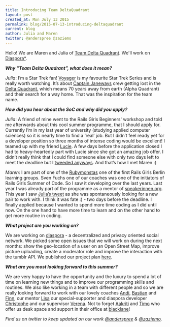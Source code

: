 ```yaml
---
title: Introducing Team DeltaQuadrant
layout: post
created_at: Mon July 13 2015
permalink: blog/2015-07-13-introducing-deltaquadrant
current: blog
author: Julia and Maren
twitter: @anderspree @zaziemo
---
```


Hello! We are Maren and Julia of [Team Delta Quadrant](https://teams.railsgirlssummerofcode.org/teams/23). We'll work on [Diaspora*](https://diasporafoundation.org).

<!--<img src="/img/blog/2015/introducing-team-tessie-team.jpg" alt="Team Tessie <3" width="600">
<font color="grey"><small><i>L-R BR: Aaron, Clemens, Ramon; FR: Shelly, Pilar, Igor (Image: <a href="http://kondens.at/" target="_blank">Michael Emhofer</a>)</i></small></font>-->


**_Why “Team Delta Quadrant”, what does it mean?_**


_Julia_: I’m a Star Trek fan! [Voyager](http://en.memory-alpha.wikia.com/wiki/Star_Trek:_Voyager) is my favourite Star Trek Series and is really worth watching. It’s about [Captain Janeways](http://en.memory-alpha.wikia.com/wiki/Kathryn_Janeway) crew getting lost in the [Delta Quadrant.](http://en.memory-alpha.wikia.com/wiki/Delta_Quadrant) which means 70 years away from earth (Alpha Quadrant) and their search for a way home. That was the inspiration for the team name.


**_How did you hear about the SoC and why did you apply?_**

_Julia_: A friend of mine went to the Rails Girls Beginners' workshop and told me afterwards about this cool summer programme, that I should apply for. Currently I’m in my last year of university (studying applied computer sciences) so it is nearly time to find a ‘real’ job. But I didn’t feel ready yet for a developer position so three months of intense coding would be excellent!
I teamed up with my friend [Lucie](https://twitter.com/Autofocus). A few days before the application closed I had to heavy-heartedly part with Lucie since she got an amazing job offer. I didn’t really think that I could find someone else with only two days left to meet the deadline but I [tweeded anyways](https://twitter.com/anderspree/status/586940329649184769). And that’s how I met Maren :)


_Maren_: I am part of one of the [Rubymonstas](http://rubymonstas.org/) one of the first Rails Girls Berlin learning groups. Sven Fuchs one of our coaches was one of the initiators of Rails Girls Summer of Code. So I saw it developing over the last years. Last year I was already part of the programme as a mentor of [speakerinnen.org](www.speakerinnen.org). This year I saw [Julia’s tweet](https://twitter.com/anderspree/status/586940329649184769) as she was spontaneously looking for a new pair to work with. I think it was fate :) - two days before the deadline. I finally applied because I wanted to spend more time coding as I did until now. On the one hand to have more time to learn and on the other hand to get more routine in coding. 

**_What project are you working on?_**

We are working on [diaspora](https://diasporafoundation.org/) - a decentralized and privacy oriented social network. We picked some open issues that we will work on during the next months: show the geo-location of a user on an Open Street Map, improve picture uploading, create a moderator role and improve the interaction with the tumblr API. We published our project plan [here]( https://github.com/TeamDeltaQuadrant/project_plan/blob/master/plan.md).

**_What are you most looking forward to this summer?_**

We are very happy to have the opportunity and the luxury to spend a lot of time on learning new things and to improve our programming skills and routines. We also like working in a team with different people and so we are really looking forward to work with our lovely coaches [Andi](https://twitter.com/A5308Y), [Bastian]( https://twitter.com/bastianalbers) and [Finn](https://twitter.com/finnpauls), our mentor [Lisa](https://wk3.org/people/97af6df26ecc6c55) our special-supporter and diaspora developer [Christophe]( https://wk3.org/people/6afb9a20cafd8f6d) and our supervisor [Verena](https://twitter.com/viddity). Not to forget [Aakriti](https://twitter.com/aakritiagupta) and [Timo](https://twitter.com/troessner) who offer us desk space and support in their office at [blacklane](https://www.blacklane.com/)!

_Find us on twitter to keep updated on our work [@anderspree]( https://twitter.com/anderspree) & [@zaziemo](https://twitter.com/zaziemo)._ 
